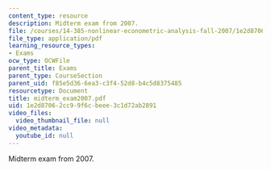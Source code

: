 ```yaml
---
content_type: resource
description: Midterm exam from 2007.
file: /courses/14-385-nonlinear-econometric-analysis-fall-2007/1e2d87062cc99f6cbeee3c1d72ab2891_midterm_exam2007.pdf
file_type: application/pdf
learning_resource_types:
- Exams
ocw_type: OCWFile
parent_title: Exams
parent_type: CourseSection
parent_uid: f85e5d36-6ea3-c3f4-52d8-b4c5d8375485
resourcetype: Document
title: midterm_exam2007.pdf
uid: 1e2d8706-2cc9-9f6c-beee-3c1d72ab2891
video_files:
  video_thumbnail_file: null
video_metadata:
  youtube_id: null
---
```

Midterm exam from 2007.

